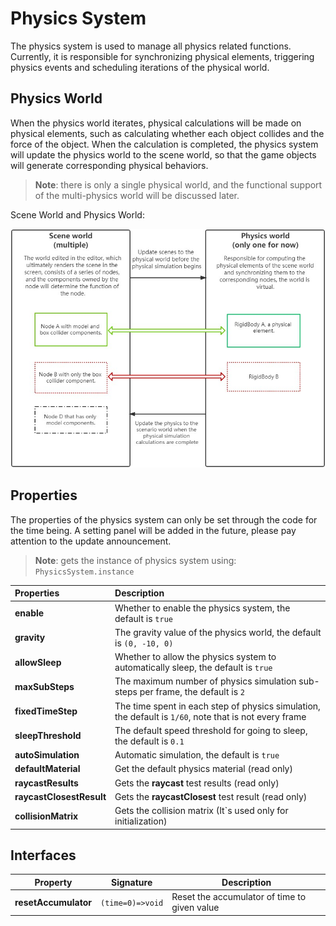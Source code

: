 # Physics System

The physics system is used to manage all physics related functions. Currently, it is responsible for synchronizing physical elements, triggering physics events and scheduling iterations of the physical world.

## Physics World

When the physics world iterates, physical calculations will be made on physical elements, such as calculating whether each object collides and the force of the object. When the calculation is completed, the physics system will update the physics world to the scene world, so that the game objects will generate corresponding physical behaviors.

> **Note**: there is only a single physical world, and the functional support of the multi-physics world will be discussed later.

Scene World and Physics World:

![Scene World and Physics World](img/physics-world.jpg)

## Properties

The properties of the physics system can only be set through the code for the time being. A setting panel will be added in the future, please pay attention to the update announcement.

> **Note**: gets the instance of physics system using: `PhysicsSystem.instance`

| Properties | Description |
| :--- | :--- |
| **enable** | Whether to enable the physics system, the default is `true` |
| **gravity** | The gravity value of the physics world, the default is `(0, -10, 0)` |
| **allowSleep** | Whether to allow the physics system to automatically sleep, the default is `true` |
| **maxSubSteps** | The maximum number of physics simulation sub-steps per frame, the default is `2` |
| **fixedTimeStep** | The time spent in each step of physics simulation, the default is `1/60`, note that is not every frame |
| **sleepThreshold** | The default speed threshold for going to sleep, the default is `0.1` |
| **autoSimulation** | Automatic simulation, the default is `true` |
| **defaultMaterial** | Get the default physics material (read only) |
| **raycastResults** | Gets the __raycast__ test results (read only) |
| **raycastClosestResult** | Gets the __raycastClosest__ test result (read only) |
| **collisionMatrix** | Gets the collision matrix (It`s used only for initialization) |

## Interfaces

| Property | Signature | Description |
| ---|---|---
| **resetAccumulator** | `(time=0)=>void` | Reset the accumulator of time to given value |
